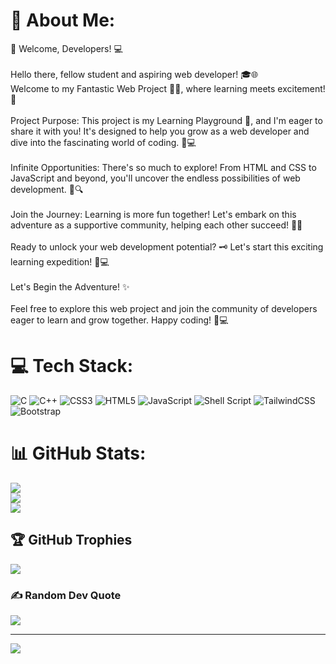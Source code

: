 # 💫 About Me:
🌟 Welcome, Developers! 💻<br><br>Hello there, fellow student and aspiring web developer! 🎓🌐<br>Welcome to my Fantastic Web Project 🚀✨, where learning meets excitement! 🌟<br><br>Project Purpose: This project is my Learning Playground 🎯, and I'm eager to share it with you! It's designed to help you grow as a web developer and dive into the fascinating world of coding. 🌈💻<br><br>Infinite Opportunities: There's so much to explore! From HTML and CSS to JavaScript and beyond, you'll uncover the endless possibilities of web development. 🚀🔍<br><br>Join the Journey: Learning is more fun together! Let's embark on this adventure as a supportive community, helping each other succeed! 🤝🎉<br><br>Ready to unlock your web development potential? 🗝️ Let's start this exciting learning expedition! 🌟💻<br><br>Let's Begin the Adventure! ✨<br><br>Feel free to explore this web project and join the community of developers eager to learn and grow together. Happy coding! 🎉💻


# 💻 Tech Stack:
![C](https://img.shields.io/badge/c-%2300599C.svg?style=for-the-badge&logo=c&logoColor=white) ![C++](https://img.shields.io/badge/c++-%2300599C.svg?style=for-the-badge&logo=c%2B%2B&logoColor=white) ![CSS3](https://img.shields.io/badge/css3-%231572B6.svg?style=for-the-badge&logo=css3&logoColor=white) ![HTML5](https://img.shields.io/badge/html5-%23E34F26.svg?style=for-the-badge&logo=html5&logoColor=white) ![JavaScript](https://img.shields.io/badge/javascript-%23323330.svg?style=for-the-badge&logo=javascript&logoColor=%23F7DF1E) ![Shell Script](https://img.shields.io/badge/shell_script-%23121011.svg?style=for-the-badge&logo=gnu-bash&logoColor=white) ![TailwindCSS](https://img.shields.io/badge/tailwindcss-%2338B2AC.svg?style=for-the-badge&logo=tailwind-css&logoColor=white) ![Bootstrap](https://img.shields.io/badge/bootstrap-%23563D7C.svg?style=for-the-badge&logo=bootstrap&logoColor=white)
# 📊 GitHub Stats:
![](https://github-readme-stats.vercel.app/api?username=Aditya-768&theme=vision-friendly-dark&hide_border=false&include_all_commits=true&count_private=true)<br/>
![](https://github-readme-streak-stats.herokuapp.com/?user=Aditya-768&theme=vision-friendly-dark&hide_border=false)<br/>
![](https://github-readme-stats.vercel.app/api/top-langs/?username=Aditya-768&theme=vision-friendly-dark&hide_border=false&include_all_commits=true&count_private=true&layout=compact)

## 🏆 GitHub Trophies
![](https://github-profile-trophy.vercel.app/?username=Aditya-768&theme=onestar&no-frame=false&no-bg=false&margin-w=4)

### ✍️ Random Dev Quote
![](https://quotes-github-readme.vercel.app/api?type=vetical&theme=dark)

---
[![](https://visitcount.itsvg.in/api?id=Aditya-768&label=Profile%20Views&color=6&pretty=false)](https://visitcount.itsvg.in)

<!-- Proudly created with GPRM ( https://gprm.itsvg.in ) -->
